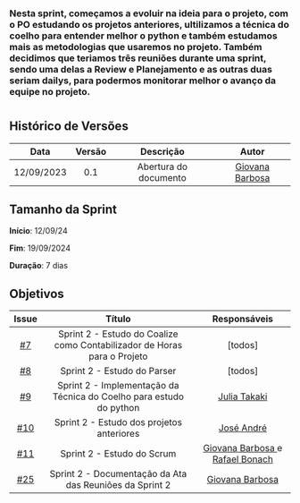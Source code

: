 ### Nesta sprint, começamos a evoluir na ideia para o projeto, com o PO estudando os projetos anteriores, ultilizamos a técnica do coelho para entender melhor o python e também estudamos mais as metodologias que usaremos no projeto. Também decidimos que teriamos três reuniões durante uma sprint, sendo uma delas a Review e Planejamento e as outras duas seriam dailys, para podermos monitorar melhor o avanço da equipe no projeto.
#

## Histórico de Versões

| Data       | Versão | Descrição                                 | Autor             |
| :--------: | :----: | :--------------------:                    | :---------------: |
| 12/09/2023 |  0.1   | Abertura do documento                     | [Giovana Barbosa ](https://github.com/gio221) |

## Tamanho da Sprint

**Início**: 12/09/24

**Fim**: 19/09/2024

**Duração**: 7 dias

## Objetivos

|                            Issue                             |              Título               |                    Responsáveis                     |
| :----------------------------------------------------------: | :-------------------------------: | :-------------------------------------------------: |
| [#7](https://github.com/unb-mds/2023-2-Squad07/issues/7) |  Sprint 2 - Estudo do Coalize como Contabilizador de Horas para o Projeto  | [todos] |
| [#8](https://github.com/unb-mds/2023-2-Squad07/issues/8) | Sprint 2 - Estudo do Parser|  [todos]|
| [#9](https://github.com/unb-mds/2023-2-Squad07/issues/9) | Sprint 2 - Implementação da Técnica do Coelho para estudo do python  |   [Julia Takaki](https://github.com/juliatakaki)     |
| [#10](https://github.com/unb-mds/2023-2-Squad07/issues/10) | Sprint 2 - Estudo dos projetos anteriores| [José André](https://github.com/joseandre25)|
| [#11](https://github.com/unb-mds/2023-2-Squad07/issues/11) | Sprint 2 - Estudo do Scrum  |  [Giovana Barbosa ](https://github.com/gio221) e [Rafael Bonach](https://github.com/RafaBonach)|
| [#25](https://github.com/unb-mds/2023-2-Squad07/issues/25) | Sprint 2 - Documentação da Ata das Reuniões da Sprint 2  |  [Giovana Barbosa ](https://github.com/gio221) |
